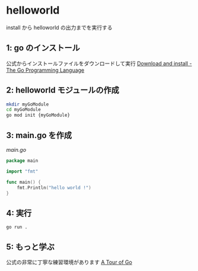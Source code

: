 # helloworld

install から helloworld の出力までを実行する

## 1: go のインストール

公式からインストールファイルをダウンロードして実行
[Download and install - The Go Programming Language](https://golang.org/doc/install)

## 2: helloworld モジュールの作成

```bash
mkdir myGoModule
cd myGoModule
go mod init {myGoModule}
```

## 3: main.go を作成

_main.go_

```go
package main

import "fmt"

func main() {
	fmt.Println("hello world !")
}
```

## 4: 実行

`go run .`

## 5: もっと学ぶ

公式の非常に丁寧な練習環境があります
[A Tour of Go](https://go-tour-jp.appspot.com/welcome/1)
